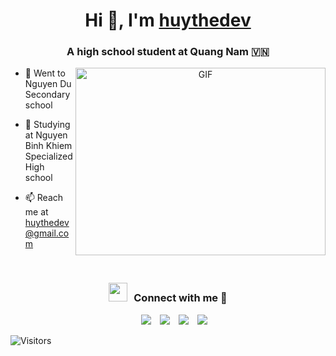 <h1 align="center">Hi 👋, I'm <a href="https://github.com/huythedev">huythedev</a></h1>
<h3 align="center">A high school student at Quang Nam &#127483;&#127475</h3>

<a target="_blank" align="center">
  <img align="right" top="500" height="300" width="400" alt="GIF" src="https://media.giphy.com/media/SWoSkN6DxTszqIKEqv/giphy.gif">
</a>

- 🏫 Went to Nguyen Du Secondary school

- 🏫 Studying at Nguyen Binh Khiem Specialized High school

- 📫 Reach me at [huythedev@gmail.com](mailto:huythedev@gmail.com)
<br/>
<h3 align="center" > <img src="https://media.giphy.com/media/iY8CRBdQXODJSCERIr/giphy.gif" width="30" height="30" style="margin-right: 10px;">Connect with me 🤝 </h3>

<p align="center">

 <div align="center"  class="icons-social" style="margin-left: 10px;">
	<a style="margin-left: 10px;" target="_blank" href="https://stackoverflow.com/users/22808771/huythedev?tab=profile">
		<img src="https://img.icons8.com/external-tal-revivo-color-tal-revivo/40/000000/external-stack-overflow-is-a-question-and-answer-site-for-professional-logo-color-tal-revivo.png"></a>
        <a style="margin-left: 10px;" target="_blank" href="mailto:huythedev@gmail.com">
		<img src="https://huythedev.me/profile_files/email.png"></a>
	<a style="margin-left: 10px;" target="_blank" href="https://twitter.com/huythedev">
		<img src="https://img.icons8.com/doodle/1x/twitter-squared--v2.png" ></a>
	<a style="margin-left: 10px;" target="_blank" href="https://reddit.com/user/huythedev">
		<img src="https://huythedev.me/profile_files/reddit.png" ></a>
      </div>

</p>

![Visitors](https://api.visitorbadge.io/api/visitors?path=huythedev%2Fhuythedev&label=Visitors&countColor=%23263759)
